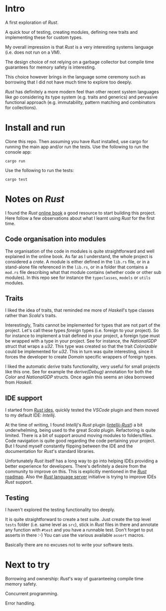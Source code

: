 # Intro


A first exploration of _Rust_. 

A quick tour of testing, creating modules, defining new traits and implementing these for custom types.

My overall impression is that _Rust_ is a very interesting systems language (i.e. does not run on a VM).

The design choice of not relying on a garbage collector but compile time guarantees for memory safety is interesting.

This choice however brings in the language some ceremony such as borrowing that I did not have much time to explore too deeply.

_Rust_ has definitely a more modern feel than other recent system languages like _go_ considering its type system (e.g. traits and generics) and pervasive functional approach (e.g. immutability, pattern matching and combinators for collections).




# Install and run

Clone this repo. Then assuming you have _Rust_ installed, use cargo for running the main app and/or run the tests.
Use the following to run the console app:
```
cargo run
```

Use the following to run the tests:
```
cargo test
```


# Notes on _Rust_

I found the _Rust_ [online book](https://doc._Rust_-lang.org/book/second-edition/) a good resource to start building this project.
Here follow a few observations about what I learnt using _Rust_ for the first time.

## Code organisation into modules
The organisation of the code in modules is quite straightforward and well explained in the online book. As far as I understand, the whole project is considered a _crate_.
A module is either defined in the ```lib.rs``` file, or in a stand-alone file referenced in the ```lib.rs```, or in a folder that contains a ```mod.rs``` file describing what that module contains (whether code or other sub modules).
In this repo see for instance the ```typeclasses```, ```models``` or ```utils``` modules.

## Traits
I liked the idea of traits, that reminded me more of _Haskell_'s type classes rather than _Scala_'s traits.

Interestingly, Traits cannot be implemented for types that are not part of the project. Let's call these types _foreign_ types (i.e. foreign to your project). 
So for instance to implement a trait defined in your project, a foreign type must be wrapped with a type in your project.
See for instance, the _NationalGDP_ struct that wraps a _u32_. This type was created so that the trait _Colorizable_ could be implemented for _u32_.
This in turn was quite interesting, since it forces the developer to create _Domain_ specific wrappers of foreign types.

I liked the automatic _derive_ traits functionality, very useful for small projects like this one. See for example the _derive(Debug)_ annotation for both the _Color_ and _NationalGDP_ structs.
Once again this seems an idea borrowed from _Haskell_.

## IDE support

I started from [_Rust_ ides](https://forge._Rust_-lang.org/ides.html), quickly tested the _VSCode_ plugin and them moved to my default IDE: _Intellij_.

At the time of writing, I found _Intellij_'s _Rust_ plugin ([intellij-_Rust_](https://github.com/intellij-_Rust_/intellij-_Rust_)) a bit underwhelming, being used to the great _Scala_ plugin.
Refactoring is quite limited. There is a bit of support around moving modules to folders/files.
Code navigation is quite good regarding the code pertaining your project. But I found myself constantly flipping between the IDE and the documentation for _Rust_'s standard libraries.

Unfortunately _Rust_ itself has a long way to go into helping IDEs providing a better experience for developers.
There's definitely a desire from the community to improve on this. This is explicitly mentioned in the [_Rust_ roadmap](https://github.com/aturon/rfcs/blob/roadmap-2017/text/0000-roadmap-2017.md).
Also the [_Rust_ language server](https://internals._Rust_-lang.org/t/introducing-_Rust_-language-server-source-release/4209) initiative is trying to improve IDEs _Rust_ support.


## Testing
I haven't explored the testing functionality too deeply. 

It is quite straightforward to create a test suite. Just create the top level ```tests``` folder (i.e. same level as ```src```), stick in _Rust_ files in there and annotate any function with ```#test``` and you have a runnable test.
Don't forget to put asserts in there :-) You can use the various available ```assert``` macros.

Basically there are no excuses not to write your software tests.

# Next to try

Borrowing and ownership: _Rust_'s way of guaranteeing compile time memory safety.

Concurrent programming.

Error handling.